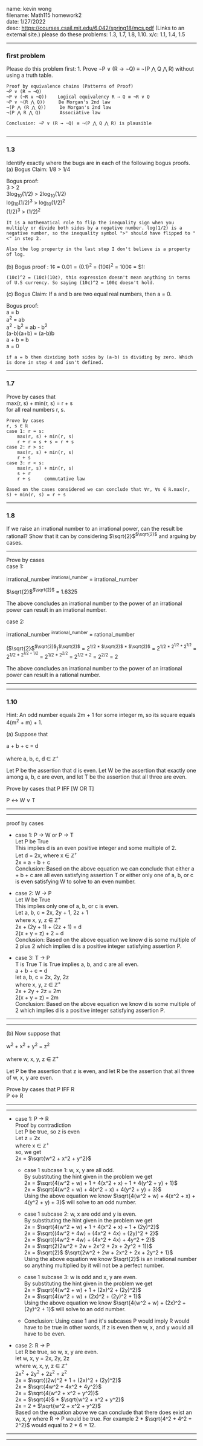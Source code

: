 name: kevin wong\
filename: Math115 homework2\
date: 1/27/2022\
desc: https://courses.csail.mit.edu/6.042/spring18/mcs.pdf (Links to an external site.) please do these problems:  1.3, 1.7, 1.8, 1.10. x/c: 1.1, 1.4, 1.5

___
### first problem
Please do this problem first: 1. Prove ¬P ∨ (R → ¬Q) ≡ ¬(P ⋀ Q ⋀ R) without using a truth table.

```
Proof by equivalence chains (Patterns of Proof)
¬P ∨ (R → ¬Q)
¬P ∨ (¬R ∨ ¬Q))    Logical equivalency R → Q ≡ ¬R ∨ Q
¬P ∨ ¬(R ⋀ Q))     De Morgan's 2nd law
¬(P ⋀ (R ⋀ Q))     De Morgan's 2nd law
¬(P ⋀ R ⋀ Q)       Associative law

Conclusion: ¬P ∨ (R → ¬Q) ≡ ¬(P ⋀ Q ⋀ R) is plausible
 
```

___
### 1.3
Identify exactly where the bugs are in each of the following bogus proofs.
(a) Bogus Claim: 1/8 > 1/4

Bogus proof:\
3 > 2\
3log<sub>10</sub>(1/2) > 2log<sub>10</sub>(1/2)\
log<sub>10</sub>(1/2)<sup>3</sup> > log<sub>10</sub>(1/2)<sup>2</sup>\
(1/2)<sup>3</sup> > (1/2)<sup>2</sup>

```
It is a mathematical role to flip the inequality sign when you multiply or divide both sides by a negative number. log(1/2) is a negative number, so the inequality symbol ">" should have flipped to "<" in step 2.

Also the log property in the last step I don't believe is a property of log.
```
(b) Bogus proof : 
1¢ = $0.01 = ($0.1)<sup>2</sup> = (10¢)<sup>2</sup> = 100¢ = $1: 
```
(10¢)^2 = (10¢)(10¢), this expression doesn't mean anything in terms of U.S currency. So saying (10¢)^2 = 100¢ doesn't hold.
```
(c) Bogus Claim: If a and b are two equal real numbers, then a = 0.

Bogus proof:\
a = b\
a<sup>2</sup> = ab\
a<sup>2</sup> - b<sup>2</sup> = ab - b<sup>2</sup>\
(a-b)(a+b) = (a-b)b\
a + b = b\
a = 0
```
if a = b then dividing both sides by (a-b) is dividing by zero. Which is done in step 4 and isn't defined. 
```

___
### 1.7
Prove by cases that\
max(r, s) + min(r, s) = r + s \
for all real numbers r, s.

```
Prove by cases
r, s ∈ ℝ
case 1: r = s:
    max(r, s) + min(r, s)
    r + r = s + s = r + s
case 2: r > s:
    max(r, s) + min(r, s)
    r + s
case 3: r < s:
    max(r, s) + min(r, s)
    s + r
    r + s     commutative law

Based on the cases considered we can conclude that ∀r, ∀s ∈ ℝ.max(r, s) + min(r, s) = r + s 
```

___
### 1.8
If we raise an irrational number to an irrational power, can the result be rational?
Show that it can by considering $\sqrt{2}$<sup>$\sqrt{2}$</sup> and arguing by cases. 

___
 Prove by cases\
case 1:

irrational_number <sup>irrational_number</sup> = irrational_number

$\sqrt{2}$<sup>$\sqrt{2}$</sup> = 1.6325 

The above concludes an irrational number to the power of an irrational power can result in an irrational number.

case 2: 

irrational_number <sup>irrational_number</sup> = rational_number

($\sqrt{2}$<sup>$\sqrt{2}$</sup>)<sup>$\sqrt{2}$</sup> = 2<sup>1/2 *  $\sqrt{2}$ * $\sqrt{2}$</sup> = 2<sup>1/2 * 2<sup>1/2</sup> * 2<sup>1/2</sup></sup> = 2<sup>1/2 * 2<sup>1/2 + 1/2</sup></sup> = 2<sup>1/2 * 2<sup>2/2</sup></sup> = 2<sup>1/2 * 2</sup> = 2<sup>2/2</sup> = 2

The above concludes an irrational number to the power of an irrational power can result in a rational number.
___

___
### 1.10
Hint: An odd number equals 2m + 1 for some integer m, so its square equals
4(m<sup>2</sup> + m) + 1.

(a) Suppose that

a + b + c = d

where a, b, c, d ∈ ℤ<sup>+</sup>

Let P be the assertion that d is even. Let W be the assertion that exactly one among
a, b, c are even, and let T be the assertion that all three are even.

Prove by cases that
P IFF [W OR T]

P ↔ W ∨ T
___
___
proof by cases
* case 1: P → W or P → T\
Let P be True\
This implies d is an even positive integer and some multiple of 2.\
Let d = 2x, where x ∈ ℤ<sup>+</sup>\
2x = a + b + c\
Conclusion: Based on the above equation we can conclude that either a + b + c are all even satisfying assertion T or either only one of a, b, or c is even satisfying W to solve to an even number.

* case 2: W → P\
Let W be True\
This implies only one of a, b, or c is even.\
Let a, b, c = 2x, 2y + 1, 2z + 1\
where x, y, z ∈ ℤ<sup>+</sup>\
2x + (2y + 1) + (2z + 1) = d\
2(x + y + z) + 2 = d\
Conclusion: Based on the above equation we know d is some multiple of 2 plus 2 which implies d is a positive integer satisfying assertion P.

* case 3: T → P\
T is True
T is True implies a, b, and c are all even.\
a + b + c = d\
let a, b, c = 2x, 2y, 2z\
where x, y, z ∈ ℤ<sup>+</sup>\
2x + 2y + 2z = 2m\
2(x + y + z) = 2m\
Conclusion: Based on the above equation we know d is some multiple of 2 which implies d is a positive integer satisfying assertion P.
___
___
(b) Now suppose that

w<sup>2</sup> + x<sup>2</sup> + y<sup>2</sup> = z<sup>2</sup>

where w, x, y, z ∈ ℤ<sup>+</sup>

Let P be the assertion that z is even, and
let R be the assertion that all three of w, x, y are even. 

Prove by cases that P IFF R\
P ↔ R
___
___
* case 1: P → R\
Proof by contradiction\
Let P be true, so z is even\
Let z = 2x\
where x ∈ ℤ<sup>+</sup>\
so, we get\
2x = $\sqrt{w^2 + x^2 + y^2}$
   * case 1 subcase 1: w, x, y are all odd.\
By substituting the hint given in the problem we get\
2x = $\sqrt{4(w^2 + w) + 1 + 4(x^2 + x) + 1 + 4(y^2 + y) + 1}$\
2x = $\sqrt{4(w^2 + w) + 4(x^2 + x) + 4(y^2 + y) + 3}$\
Using the above equation we know $\sqrt{4(w^2 + w) + 4(x^2 + x) + 4(y^2 + y) + 3}$ will solve to an odd number.
   * case 1 subcase 2: w, x are odd and y is even.\
By substituting the hint given in the problem we get\
2x = $\sqrt{4(w^2 + w) + 1 + 4(x^2 + x) + 1 + (2y)^2}$\
2x = $\sqrt{(4w^2 + 4w) + (4x^2 + 4x) + (2y)^2 + 2}$\
2x = $\sqrt{(4w^2 + 4w) + (4x^2 + 4x) + 4y^2 + 2}$\
2x = $\sqrt{2(2w^2 + 2w + 2x^2 + 2x + 2y^2 + 1)}$\
2x = $\sqrt{2}$ $\sqrt{2w^2 + 2w + 2x^2 + 2x + 2y^2 + 1}$\
Using the above equation we know $\sqrt{2}$ is an irrational number so anything multiplied by it will not be a perfect number.

   * case 1 subcase 3: w is odd and x, y are even.\
By substituting the hint given in the problem we get\
2x = $\sqrt{4(w^2 + w) + 1 + (2x)^2 + (2y)^2}$\
2x = $\sqrt{4(w^2 + w) + (2x)^2 + (2y)^2  + 1}$\
Using the above equation we know $\sqrt{4(w^2 + w) + (2x)^2 + (2y)^2  + 1}$ will solve to an odd number.

   * Conclusion: Using case 1 and it's subcases P would imply R would have to be true in other words, if z is even then w, x, and y would all have to be even.

* case 2: R → P\
Let R be true, so w, x, y are even.\
let w, x, y = 2x, 2y, 2z\
where w, x, y, z ∈ ℤ<sup>+</sup>\
2x<sup>2</sup> + 2y<sup>2</sup> + 2z<sup>2</sup> = z<sup>2</sup>\
2x = $\sqrt{(2w)^2 + 1 + (2x)^2 + (2y)^2}$\
2x = $\sqrt{4w^2 + 4x^2 + 4y^2}$\
2x = $\sqrt{4(w^2 + x^2 + y^2)}$\
2x = $\sqrt{4}$ * $\sqrt{w^2 + x^2 + y^2}$\
2x = 2 * $\sqrt{w^2 + x^2 + y^2}$\
Based on the equation above we can conclude that there does exist an w, x, y where R → P would be true. For example 2 * $\sqrt{4^2 + 4^2 + 2^2}$ would equal to 2 * 6 = 12.
___
___



